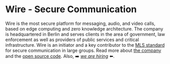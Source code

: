 # Wire - Secure Communication

Wire is the most secure platform for messaging, audio, and video calls, based on edge computing and zero knowledge architecture. The company is headquartered in Berlin and serves clients in the area of government, law enforcement as well as providers of public services and critical infrastructure. Wire is an initiator and a key contributor to the [MLS standard](https://wire.com/en/blog/wire-welcomes-the-publication-of-messaging-layer-security-as-rfc-9420/) for secure communication in large groups. Read more about [the company](https://wire.com) and the [open source code](https://github.com/wireapp/wire). Also, ➡️ *[we are hiring](https://www.linkedin.com/company/wire-secure-communication/jobs)* ⬅️.

